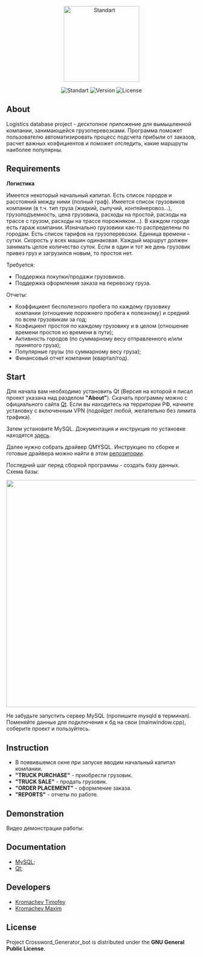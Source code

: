 <p align="center">
      <img src="https://i.ibb.co/GdrTzPk/Untitled-logo-2-free-file.jpg" alt="Standart" width="200">
</p>

<p align="center">
   <img src="https://img.shields.io/badge/Qt-v6.4.3-khaki?logo=Qt" alt="Standart">
   <img src="https://img.shields.io/badge/Logistics_database_ptoject-v1.0-khaki" alt="Version">
   <img src="https://img.shields.io/badge/GNU%20General-Public%20License-khaki" alt="License">
</p>

## About

Logistics database project - десктопное приложение для вымышленной компании, занимающейся грузоперевозками. Программа поможет пользователю автоматизировать процесс подсчета прибыли от заказов, расчет важных коэфициентов и поможет отследить, какие маршруты наиболее популярны.

## Requirements

**Логистика**

Имеется некоторый начальный капитал. Есть список городов и расстояний между ними (полный граф). Имеется список грузовиков компании (в т.ч. тип груза (жидкий, сыпучий, контейнеровоз…), грузоподъемность, цена грузовика, расходы на простой, расходы на трассе с грузом, расходы на трассе порожняком…). В каждом городе есть гараж компании. Изначально грузовики как-то распределены по городам. Есть список тарифов на грузоперевозки. Единица времени – сутки. Скорость у всех машин одинаковая. Каждый маршрут должен занимать целое количество суток. Если в один и тот же день грузовик привез груз и загрузился новым, то простоя нет.

Требуется: 

- Поддержка покупки/продажи грузовиков.
- Поддержка оформления заказа на перевозку груза.

Отчеты:

- Коэффициент бесполезного пробега по каждому грузовику компании (отношение порожнего пробега к полезному) и средний по всем грузовикам за год;
- Коэфициент простоя по каждому грузовику и в целом (отношение времени простоя ко времени в пути);
- Активность городов (по суммарному весу отправленного и/или принятого груза);
- Популярные грузы (по суммарному весу груза);
- Финансовый отчет компании (квартал/год).

## Start

Для начала вам необходимо установить Qt (Версия на которой я писал проект указана над разделом **"About"**). Скачать программу можно с официального сайта [Qt](https://www.qt.io/). Если вы находитесь на территории РФ, начните установку с включенным VPN (подойдет любой, желательно без лимита трафика).

Затем установите MySQL. Документация и инструкция по установке находятся [здесь](https://www.mysql.com/downloads/).

Далее нужно собрать драйвер QMYSQL. Инструкцию по сборке и готовые драйвера можно найти в этом [репозитории](https://github.com/thecodemonkey86/qt_mysql_driver).

Последний шаг перед сборкой программы - создать базу данных. Схема базы:

<p align="center"><img src="https://i.ibb.co/xztvwQs/image.png" width="600">
</p>

Не забудьте запустить сервер MySQL (пропишите mysqld в терминал). Поменяйте данные для подключения к бд на свои (mainwindow.cpp), соберите проект и пользуйтесь.

## Instruction

- В появившемся окне при запуске вводим начальный капитал компании.
- **"TRUCK PURCHASE"** - приобрести грузовик.
- **"TRUCK SALE"** - продать грузовик.
- **"ORDER PLACEMENT"** - оформление заказа.
- **"REPORTS"** - отчеты по работе.

## Demonstration

Видео демонстрации работы:


## Documentation

- [MySQL](https://dev.mysql.com/);
- [Qt](https://www.qt.io/);

## Developers

- [Kromachev Timofey](https://github.com/tak172)
- [Kromachev Maxim]()

## License
Project Crossword_Generator_bot is distributed under the **GNU General Public License**.